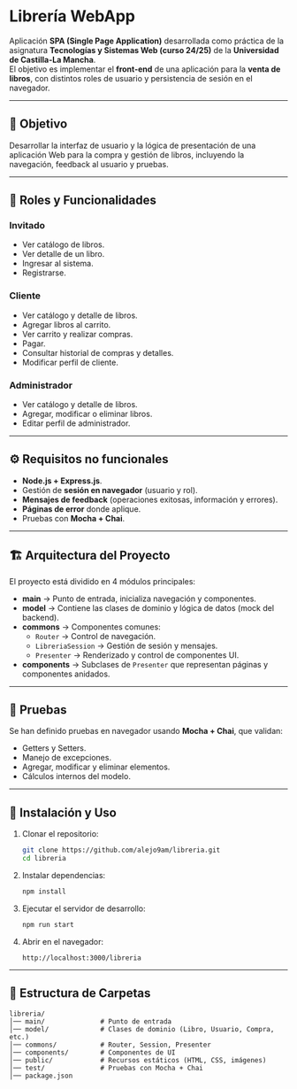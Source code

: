 # Librería WebApp

Aplicación **SPA (Single Page Application)** desarrollada como práctica de la asignatura **Tecnologías y Sistemas Web (curso 24/25)** de la **Universidad de Castilla-La Mancha**.  
El objetivo es implementar el **front-end** de una aplicación para la **venta de libros**, con distintos roles de usuario y persistencia de sesión en el navegador.

---

## 🎯 Objetivo
Desarrollar la interfaz de usuario y la lógica de presentación de una aplicación Web para la compra y gestión de libros, incluyendo la navegación, feedback al usuario y pruebas.

---

## 👥 Roles y Funcionalidades

### Invitado
- Ver catálogo de libros.
- Ver detalle de un libro.
- Ingresar al sistema.
- Registrarse.

### Cliente
- Ver catálogo y detalle de libros.
- Agregar libros al carrito.
- Ver carrito y realizar compras.
- Pagar.
- Consultar historial de compras y detalles.
- Modificar perfil de cliente.

### Administrador
- Ver catálogo y detalle de libros.
- Agregar, modificar o eliminar libros.
- Editar perfil de administrador.

---

## ⚙️ Requisitos no funcionales
- **Node.js + Express.js**.
- Gestión de **sesión en navegador** (usuario y rol).
- **Mensajes de feedback** (operaciones exitosas, información y errores).
- **Páginas de error** donde aplique.
- Pruebas con **Mocha + Chai**.

---

## 🏗️ Arquitectura del Proyecto
El proyecto está dividido en 4 módulos principales:

- **main** → Punto de entrada, inicializa navegación y componentes.
- **model** → Contiene las clases de dominio y lógica de datos (mock del backend).
- **commons** → Componentes comunes:
  - `Router` → Control de navegación.
  - `LibreriaSession` → Gestión de sesión y mensajes.
  - `Presenter` → Renderizado y control de componentes UI.
- **components** → Subclases de `Presenter` que representan páginas y componentes anidados.

---

## 🧪 Pruebas
Se han definido pruebas en navegador usando **Mocha + Chai**, que validan:
- Getters y Setters.
- Manejo de excepciones.
- Agregar, modificar y eliminar elementos.
- Cálculos internos del modelo.

---

## 🚀 Instalación y Uso

1. Clonar el repositorio:
   ```bash
   git clone https://github.com/alejo9am/libreria.git
   cd libreria
   ```

2. Instalar dependencias:
   ```bash
   npm install
   ```

3. Ejecutar el servidor de desarrollo:
   ```bash
   npm run start
   ```

4. Abrir en el navegador:
   ```
   http://localhost:3000/libreria
   ```

---

## 📂 Estructura de Carpetas
```
libreria/
│── main/              # Punto de entrada
│── model/             # Clases de dominio (Libro, Usuario, Compra, etc.)
│── commons/           # Router, Session, Presenter
│── components/        # Componentes de UI
│── public/            # Recursos estáticos (HTML, CSS, imágenes)
│── test/              # Pruebas con Mocha + Chai
│── package.json
```

